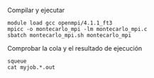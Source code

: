 Compilar y ejecutar

```
module load gcc openmpi/4.1.1_ft3
mpicc -o montecarlo_mpi -lm montecarlo_mpi.c
sbatch montecarlo_mpi.sh montecarlo_mpi
```

Comprobar la cola y el resultado de ejecución

```
squeue
cat myjob.*.out
```